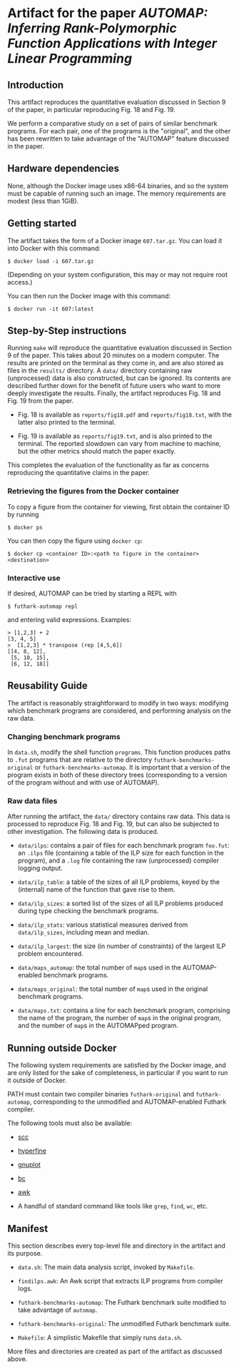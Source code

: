 # Artifact for the paper *AUTOMAP: Inferring Rank-Polymorphic Function Applications with Integer Linear Programming*

## Introduction

This artifact reproduces the quantitative evaluation discussed in
Section 9 of the paper, in particular reproducing Fig. 18 and Fig. 19.

We perform a comparative study on a set of pairs of similar benchmark
programs. For each pair, one of the programs is the "original", and
the other has been rewritten to take advantage of the "AUTOMAP"
feature discussed in the paper.

## Hardware dependencies

None, although the Docker image uses x86-64 binaries, and so the
system must be capable of running such an image. The memory
requirements are modest (less than 1GiB).

## Getting started

The artifact takes the form of a Docker image
`607.tar.gz`. You can load it into Docker with this
command:

```
$ docker load -i 607.tar.gz
```

(Depending on your system configuration, this may or may not require
root access.)

You can then run the Docker image with this command:

```
$ docker run -it 607:latest
```

## Step-by-Step instructions

Running `make` will reproduce the quantitative evaluation discussed in
Section 9 of the paper. This takes about 20 minutes on a modern
computer. The results are printed on the terminal as they come in, and
are also stored as files in the `results/` directory. A `data/`
directory containing raw (unprocessed) data is also constructed, but
can be ignored. Its contents are described further down for the
benefit of future users who want to more deeply investigate the
results. Finally, the artifact reproduces Fig. 18 and Fig. 19 from the
paper.

* Fig. 18 is available as `reports/fig18.pdf` and `reports/fig18.txt`,
  with the latter also printed to the terminal.

* Fig. 19 is available as `reports/fig19.txt`, and is also printed to
  the terminal. The reported slowdown can vary from machine to
  machine, but the other metrics should match the paper exactly.

This completes the evaluation of the functionality as far as concerns
reproducing the quantitative claims in the paper.

### Retrieving the figures from the Docker container

To copy a figure from the container for viewing, first obtain the container ID
by running

```
$ docker ps
```

You can then copy the figure using `docker cp`:

```
$ docker cp <container ID>:<path to figure in the container> <destination>
```


### Interactive use

If desired, AUTOMAP can be tried by starting a REPL with

```
$ futhark-automap repl
```

and entering valid expressions. Examples:

```
> [1,2,3] + 2
[3, 4, 5]
>  [1,2,3] * transpose (rep [4,5,6])
[[4, 8, 12],
 [5, 10, 15],
 [6, 12, 18]]
```

## Reusability Guide

The artifact is reasonably straightforward to modify in two ways:
modifying which benchmark programs are considered, and performing
analysis on the raw data.

### Changing benchmark programs

In `data.sh`, modify the shell function `programs`. This function
produces paths to `.fut` programs that are relative to the directory
`futhark-benchmarks-original` or `futhark-benchmarks-automap`. It is
important that a version of the program exists in both of these
directory trees (corresponding to a version of the program without and
with use of AUTOMAP).

### Raw data files

After running the artifact, the `data/` directory contains raw data.
This data is processed to reproduce Fig. 18 and Fig. 19, but can also
be subjected to other investigation. The following data is produced.

* `data/ilps`: contains a pair of files for each benchmark program
  `foo.fut`: an `.ilps` file (containing a table of the ILP size for
  each function in the program), and a `.log` file containing the raw
  (unprocessed) compiler logging output.

* `data/ilp_table`: a table of the sizes of all ILP problems, keyed by
  the (internal) name of the function that gave rise to them.

* `data/ilp_sizes`: a sorted list of the sizes of all ILP problems
  produced during type checking the benchmark programs.

* `data/ilp_stats`: various statistical measures derived from
  `data/ilp_sizes`, including mean and median.

* `data/ilp_largest`: the size (in number of constraints) of the
  largest ILP problem encountered.

* `data/maps_automap`: the total number of `map`s used in the
  AUTOMAP-enabled benchmark programs.

* `data/maps_original`: the total number of `map`s used in the original
  benchmark programs.

* `data/maps.txt`: contains a line for each benchmark program,
  comprising the name of the program, the number of `map`s in the
  original program, and the number of `map`s in the AUTOMAPped
  program.

## Running outside Docker

The following system requirements are satisfied by the Docker image,
and are only listed for the sake of completeness, in particular if you
want to run it outside of Docker.

PATH must contain two compiler binaries `futhark-original` and
`futhark-automap`, corresponding to the unmodified and AUTOMAP-enabled
Futhark compiler.

The following tools must also be available:

* [scc](https://github.com/boyter/scc)

* [hyperfine](https://github.com/sharkdp/hyperfine)

* [gnuplot](http://gnuplot.info/)

* [bc](https://www.gnu.org/software/bc/)

* [awk](https://www.gnu.org/software/gawk/manual/gawk.html)

* A handful of standard command like tools like `grep`, `find`, `wc`,
  etc.

## Manifest

This section describes every top-level file and directory in the
artifact and its purpose.

* `data.sh`: The main data analysis script, invoked by `Makefile`.

* `findilps.awk`: An Awk script that extracts ILP programs from
  compiler logs.

* `futhark-benchmarks-automap`: The Futhark benchmark suite modified
  to take advantage of `automap`.

* `futhark-benchmarks-original`: The unmodified Futhark benchmark
  suite.

* `Makefile`: A simplistic Makefile that simply runs `data.sh`.

More files and directories are created as part of the artifact as
discussed above.
